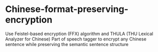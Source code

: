 # Chinese-format-preserving-encryption
Use Feistel-based encryption (FFX) algorithm and THULA (THU Lexical Analyzer for Chinese) Part of speech tagger to encrypt any Chinese sentence while preserving the semantic sentence structure
